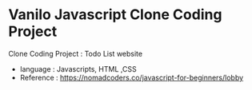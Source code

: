 # Vanilo Javascript Clone Coding Project
Clone Coding Project : Todo List website


* language : Javascripts, HTML ,CSS
* Reference : https://nomadcoders.co/javascript-for-beginners/lobby
